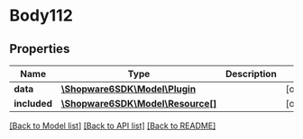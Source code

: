 # Body112

## Properties
Name | Type | Description | Notes
------------ | ------------- | ------------- | -------------
**data** | [**\Shopware6SDK\Model\Plugin**](Plugin.md) |  | [optional] 
**included** | [**\Shopware6SDK\Model\Resource[]**](Resource.md) |  | [optional] 

[[Back to Model list]](../../README.md#documentation-for-models) [[Back to API list]](../../README.md#documentation-for-api-endpoints) [[Back to README]](../../README.md)

